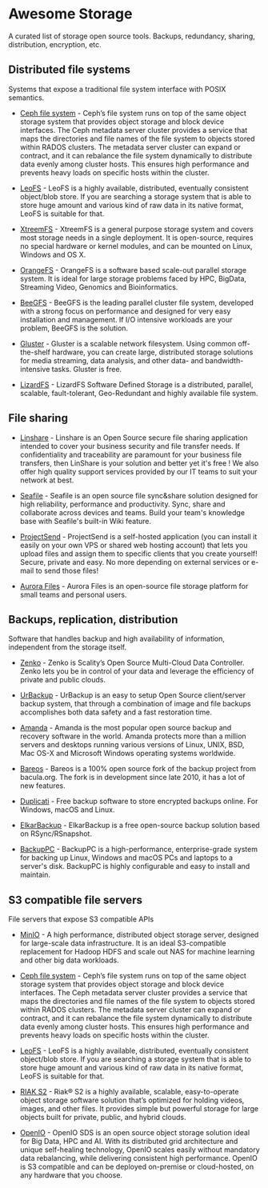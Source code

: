 # Awesome Storage
A curated list of storage open source tools. Backups, redundancy, sharing, distribution, encryption, etc.

## Distributed file systems
Systems that expose a traditional file system interface with POSIX semantics.

* [Ceph file system](https://ceph.com/ceph-storage/file-system/) - Ceph’s file system runs on top of the same object storage system that provides object storage and block device interfaces. The Ceph metadata server cluster provides a service that maps the directories and file names of the file system to objects stored within RADOS clusters. The metadata server cluster can expand or contract, and it can rebalance the file system dynamically to distribute data evenly among cluster hosts. This ensures high performance and prevents heavy loads on specific hosts within the cluster.

* [LeoFS](http://leo-project.net/) - LeoFS is a highly available, distributed, eventually consistent object/blob store. If you are searching a storage system that is able to store huge amount and various kind of raw data in its native format, LeoFS is suitable for that.

* [XtreemFS](http://www.xtreemfs.org/) - XtreemFS is a general purpose storage system and covers most storage needs in a single deployment. It is open-source, requires no special hardware or kernel modules, and can be mounted on Linux, Windows and OS X.

* [OrangeFS](http://orangefs.com/) - OrangeFS is a software based scale-out parallel storage system.  It is ideal for large storage problems faced by HPC, BigData, Streaming Video, Genomics and Bioinformatics.

* [BeeGFS](https://www.beegfs.io/) - BeeGFS is the leading parallel cluster file system, developed with a strong focus on performance and designed for very easy installation and management. If I/O intensive workloads are your problem, BeeGFS is the solution.

* [Gluster](https://www.gluster.org/) - Gluster is a scalable network filesystem. Using common off-the-shelf hardware, you can create large, distributed storage solutions for media streaming, data analysis, and other data- and bandwidth-intensive tasks. Gluster is free.

* [LizardFS](https://lizardfs.com/) - LizardFS Software Defined Storage is a distributed, parallel, scalable,
fault-tolerant, Geo-Redundant and highly available file system.

## File sharing

* [Linshare](https://www.linshare.org/) - Linshare is an Open Source secure file sharing application intended to cover your business security and file transfer needs. If confidentiality and traceability are paramount for your business file transfers, then LinShare is your solution and better yet it's free ! We also offer high quality support services provided by our IT teams to suit your network at best.

* [Seafile](https://www.seafile.com) - Seafile is an open source file sync&share solution designed for high reliability, performance and productivity. Sync, share and collaborate across devices and teams. Build your team's knowledge base with Seafile's built-in Wiki feature.

* [ProjectSend](https://www.projectsend.org/) - ProjectSend is a self-hosted application (you can install it easily on your own VPS or shared web hosting account) that lets you upload files and assign them to specific clients that you create yourself! Secure, private and easy. No more depending on external services or e-mail to send those files!

* [Aurora Files](https://afterlogic.org/aurora-files) - Aurora Files is an open-source file storage platform for small teams and personal users.

## Backups, replication, distribution
Software that handles backup and high availability of information, independent from the storage itself.

* [Zenko](https://www.zenko.io/) - Zenko is Scality’s Open Source Multi-Cloud Data Controller. Zenko lets you be in control of your data and leverage the efficiency of private and public clouds.

* [UrBackup](https://www.urbackup.org/) - UrBackup is an easy to setup Open Source client/server backup system, that through a combination of image and file backups accomplishes both data safety and a fast restoration time.

* [Amanda](http://amanda.zmanda.com/) -  Amanda is the most popular open source backup and recovery software in the world. Amanda protects more than a million servers and desktops running various versions of Linux, UNIX, BSD, Mac OS-X and Microsoft Windows operating systems worldwide. 

* [Bareos](hhttps://www.bareos.org/en/) - Bareos is a 100% open source fork of the backup project from bacula.org. The fork is in development since late 2010, it has a lot of new features.

* [Duplicati](https://www.duplicati.com/) - Free backup software to store encrypted backups online. For Windows, macOS and Linux.

* [ElkarBackup](https://www.elkarbackup.org/) - ElkarBackup is a free open-source backup solution based on RSync/RSnapshot.

* [BackupPC](https://backuppc.github.io/backuppc/) - BackupPC is a high-performance, enterprise-grade system for backing up Linux, Windows and macOS PCs and laptops to a server's disk. BackupPC is highly configurable and easy to install and maintain.

## S3 compatible file servers
File servers that expose S3 compatible APIs

* [MinIO](https://min.io/) - A high performance, distributed object storage server, designed for large-scale data infrastructure. It is an ideal S3-compatible replacement for Hadoop HDFS and scale out NAS for machine learning and other big data workloads.

* [Ceph file system](https://ceph.com/ceph-storage/file-system/) - Ceph’s file system runs on top of the same object storage system that provides object storage and block device interfaces. The Ceph metadata server cluster provides a service that maps the directories and file names of the file system to objects stored within RADOS clusters. The metadata server cluster can expand or contract, and it can rebalance the file system dynamically to distribute data evenly among cluster hosts. This ensures high performance and prevents heavy loads on specific hosts within the cluster.

* [LeoFS](http://leo-project.net/) - LeoFS is a highly available, distributed, eventually consistent object/blob store. If you are searching a storage system that is able to store huge amount and various kind of raw data in its native format, LeoFS is suitable for that.

* [RIAK S2](https://riak.com/products/riak-s2/) - Riak® S2 is a highly available, scalable, easy-to-operate object storage software solution that’s optimized for holding videos, images, and other files. It provides simple but powerful storage for large objects built for private, public, and hybrid clouds.

* [OpenIO](https://www.openio.io/) - OpenIO SDS is an open source object storage solution ideal for Big Data, HPC and AI. With its distributed grid architecture and unique self-healing technology, OpenIO scales easily without mandatory data rebalancing, while delivering consistent high performance. OpenIO is S3 compatible and can be deployed on-premise or cloud-hosted, on any hardware that you choose.
